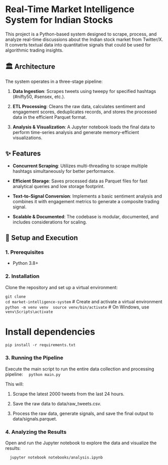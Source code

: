 Real-Time Market Intelligence System for Indian Stocks
======================================================

This project is a Python-based system designed to scrape, process, and analyze real-time discussions about the Indian stock market from Twitter/X. It converts textual data into quantitative signals that could be used for algorithmic trading insights.

🏛️ Architecture
----------------

The system operates in a three-stage pipeline:

1.  **Data Ingestion**: Scrapes tweets using tweepy for specified hashtags (#nifty50, #sensex, etc.).
    
2.  **ETL Processing**: Cleans the raw data, calculates sentiment and engagement scores, deduplicates records, and stores the processed data in the efficient Parquet format.
    
3.  **Analysis & Visualization**: A Jupyter notebook loads the final data to perform time-series analysis and generate memory-efficient visualizations.
    

✨ Features
----------

*   **Concurrent Scraping**: Utilizes multi-threading to scrape multiple hashtags simultaneously for better performance.
    
*   **Efficient Storage**: Saves processed data as Parquet files for fast analytical queries and low storage footprint.
    
*   **Text-to-Signal Conversion**: Implements a basic sentiment analysis and combines it with engagement metrics to generate a composite trading signal.
    
*   **Scalable & Documented**: The codebase is modular, documented, and includes considerations for scaling.
    

🚀 Setup and Execution
----------------------

### 1\. Prerequisites

*   Python 3.8+
    

### 2\. Installation

Clone the repository and set up a virtual environment:

`git clone`   
`cd market-intelligence-system`  # Create and activate a virtual environment  
`python -m venv venv  source venv/bin/activate`  # On Windows, use `venv\Scripts\activate` 
# Install dependencies  
`pip install -r requirements.txt`

### 3\. Running the Pipeline

Execute the main script to run the entire data collection and processing pipeline:
`   python main.py   `

This will:

1.  Scrape the latest 2000 tweets from the last 24 hours.
    
2.  Save the raw data to data/raw\_tweets.csv.
    
3.  Process the raw data, generate signals, and save the final output to data/signals.parquet.
    

### 4\. Analyzing the Results

Open and run the Jupyter notebook to explore the data and visualize the results:

`   jupyter notebook notebooks/analysis.ipynb   `
